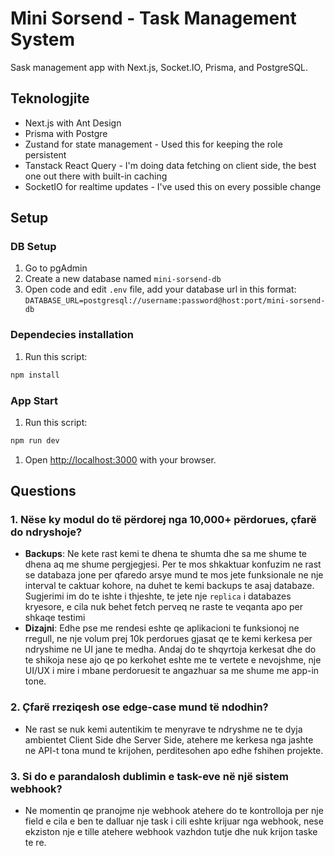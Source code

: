 # Mini Sorsend - Task Management System
Sask management app with Next.js, Socket.IO, Prisma, and PostgreSQL.

## Teknologjite
- Next.js with Ant Design
- Prisma with Postgre
- Zustand for state management - Used this for keeping the role persistent
- Tanstack React Query - I'm doing data fetching on client side, the best one out there with built-in caching
- SocketIO for realtime updates - I've used this on every possible change

## Setup

### DB Setup
1. Go to pgAdmin
2. Create a new database named <code>mini-sorsend-db</code>
3. Open code and edit `.env` file, add your database url in this format: `DATABASE_URL=postgresql://username:password@host:port/mini-sorsend-db`

### Dependecies installation
1. Run this script:
```bash
npm install
```

### App Start
1. Run this script:
```bash
npm run dev
```
1. Open [http://localhost:3000](http://localhost:3000) with your browser.

## Questions

### 1. Nëse ky modul do të përdorej nga 10,000+ përdorues, çfarë do ndryshoje?

- **Backups**: Ne kete rast kemi te dhena te shumta dhe sa me shume te dhena aq me shume pergjegjesi. Per te mos shkaktuar konfuzim ne rast se databaza jone per qfaredo arsye mund te mos jete funksionale ne nje interval te caktuar kohore, na duhet te kemi backups te asaj databaze. Sugjerimi im do te ishte i thjeshte, te jete nje `replica` i databazes kryesore, e cila nuk behet fetch perveq ne raste te veqanta apo per shkaqe testimi
- **Dizajni**: Edhe pse me rendesi eshte qe aplikacioni te funksionoj ne rregull, ne nje volum prej 10k perdorues gjasat qe te kemi kerkesa per ndryshime ne UI jane te medha. Andaj do te shqyrtoja kerkesat dhe do te shikoja nese ajo qe po kerkohet eshte me te vertete e nevojshme, nje UI/UX i mire i mbane perdoruesit te angazhuar sa me shume me app-in tone.

### 2. Çfarë rreziqesh ose edge-case mund të ndodhin?

- Ne rast se nuk kemi autentikim te menyrave te ndryshme ne te dyja ambientet Client Side dhe Server Side, atehere me kerkesa nga jashte ne API-t tona mund te krijohen, perditesohen apo edhe fshihen projekte.

### 3. Si do e parandalosh dublimin e task-eve në një sistem webhook?

- Ne momentin qe pranojme nje webhook atehere do te kontrolloja per nje field e cila e ben te dalluar nje task i cili eshte krijuar nga webhook, nese ekziston nje e tille atehere webhook vazhdon tutje dhe nuk krijon taske te re.